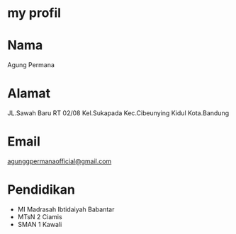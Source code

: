 # my profil
# Nama
Agung Permana
# Alamat
JL.Sawah Baru RT 02/08 Kel.Sukapada Kec.Cibeunying Kidul Kota.Bandung
# Email
agunggpermanaofficial@gmail.com
# Pendidikan 
-  MI Madrasah Ibtidaiyah Babantar
-  MTsN 2 Ciamis
-  SMAN 1 Kawali

